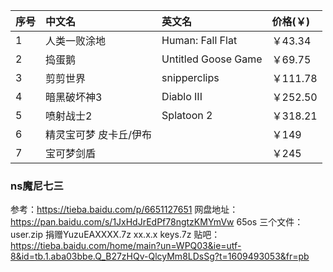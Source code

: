 |序号|中文名|英文名|价格(￥)|
|:--|:--|:--|:--|
|1|人类一败涂地|Human: Fall Flat|￥43.34|
|2|捣蛋鹅|Untitled Goose Game|￥69.75|
|3|剪剪世界|snipperclips|￥111.78|
|4|暗黑破坏神3|Diablo III|￥252.50|
|5|喷射战士2|Splatoon 2|￥318.21|
|6|精灵宝可梦 皮卡丘/伊布||￥149|
|7|宝可梦剑盾||￥245|

### ns魔尼七三
参考：https://tieba.baidu.com/p/6651127651
网盘地址： https://pan.baidu.com/s/1JxHdJrEdPf78ngtzKMYmVw   65os
          三个文件： 
          user.zip
          捐赠YuzuEAXXXX.7z
          xx.x.x keys.7z
贴吧： https://tieba.baidu.com/home/main?un=WPQ03&ie=utf-8&id=tb.1.aba03bbe.Q_B27zHQv-QlcyMm8LDsSg?t=1609493053&fr=pb
